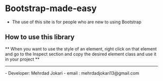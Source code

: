 # Bootstrap-made-easy
- The use of this site is for people who are new to using Bootstrap
## How to use this library
** When you want to use the style of an element, right click on that element and go to the Inspect section and copy the desired element class and use it in your project **
<hr>
- Developer: Mehrdad Jokari
- email : mehrdadjokari13@gmail.com

